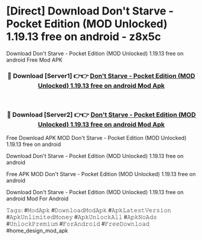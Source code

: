 # [Direct] Download Don't Starve - Pocket Edition (MOD Unlocked) 1.19.13 free on android - z8x5c
Download Don't Starve - Pocket Edition (MOD Unlocked) 1.19.13 free on android Free Mod APK

<div align="center">
<h3>🔴 Download [Server1] 👉👉 <a href="https://apk-comot.site?title=Don't_Starve_-_Pocket_Edition_(MOD_Unlocked)_1.19.13_free_on_android">Don't Starve - Pocket Edition (MOD Unlocked) 1.19.13 free on android Mod Apk</a></h3><br>

<h3>🔴 Download [Server2] 👉👉 <a href="https://apk-comot.site?title=Don't_Starve_-_Pocket_Edition_(MOD_Unlocked)_1.19.13_free_on_android">Don't Starve - Pocket Edition (MOD Unlocked) 1.19.13 free on android Mod Apk</a></h3>
</div>


Free Download APK MOD Don't Starve - Pocket Edition (MOD Unlocked) 1.19.13 free on android

Download Don't Starve - Pocket Edition (MOD Unlocked) 1.19.13 free on android 

Free APK MOD Don't Starve - Pocket Edition (MOD Unlocked) 1.19.13 free on android 

Download Don't Starve - Pocket Edition (MOD Unlocked) 1.19.13 free on android Mod For Android

𝚃𝚊𝚐𝚜: #𝙼𝚘𝚍𝙰𝚙𝚔 #𝙳𝚘𝚠𝚗𝚕𝚘𝚊𝚍𝙼𝚘𝚍𝙰𝚙𝚔 #𝙰𝚙𝚔𝙻𝚊𝚝𝚎𝚜𝚝𝚅𝚎𝚛𝚜𝚒𝚘𝚗 #𝙰𝚙𝚔𝚄𝚗𝚕𝚒𝚖𝚒𝚝𝚎𝚍𝙼𝚘𝚗𝚎𝚢 #𝙰𝚙𝚔𝚄𝚗𝚕𝚘𝚌𝚔𝙰𝚕𝚕 #𝙰𝚙𝚔𝙽𝚘𝙰𝚍𝚜 #𝚄𝚗𝚕𝚘𝚌𝚔𝙿𝚛𝚎𝚖𝚒𝚞𝚖 #𝙵𝚘𝚛𝙰𝚗𝚍𝚛𝚘𝚒𝚍 #𝙵𝚛𝚎𝚎𝙳𝚘𝚠𝚗𝚕𝚘𝚊𝚍 #home_design_mod_apk